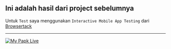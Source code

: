 ## Ini adalah hasil dari project sebelumnya 
Untuk `Test` saya menggunakan
 `Interactive Mobile App Testing` dari [Browsertack](https://browserstack.com/app-live)

 ----
[![My Papk Live](https://res.cloudinary.com/marcomontalbano/image/upload/v1635910155/video_to_markdown/images/youtube--FaLEHLFsYfU-c05b58ac6eb4c4700831b2b3070cd403.jpg)](https://youtu.be/FaLEHLFsYfU "My Papk Live")
